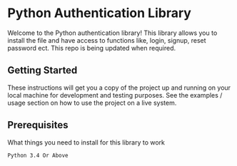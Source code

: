 # Python Authentication Library


Welcome to the Python authentication library! This library allows you to install the file and have access to functions like, login, signup, reset password ect. This repo is being updated when required.

## Getting Started

These instructions will get you a copy of the project up and running on your local machine for development and testing purposes. See the examples / usage section on how to use the project on a live system.

## Prerequisites

What things you need to install for this library to work
```
Python 3.4 Or Above
```
